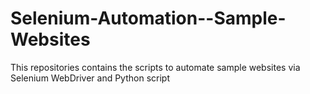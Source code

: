 # Selenium-Automation--Sample-Websites
This repositories contains the scripts to automate sample websites via Selenium WebDriver and Python script
